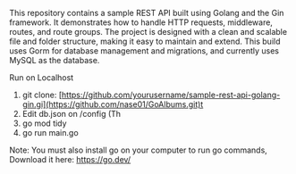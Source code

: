 This repository contains a sample REST API built using Golang and the Gin framework. It demonstrates how to handle HTTP requests, middleware, routes, and route groups. The project is designed with a clean and scalable file and folder structure, making it easy to maintain and extend. This build uses Gorm for database management and migrations, and currently uses MySQL as the database.

Run on Localhost

1. git clone: [https://github.com/yourusername/sample-rest-api-golang-gin.gi](https://github.com/nase01/GoAlbums.git)t
2. Edit db.json on /config (Th
3. go mod tidy
4. go run main.go

Note: You must also install go on your computer to run go commands,  Download it here: https://go.dev/
